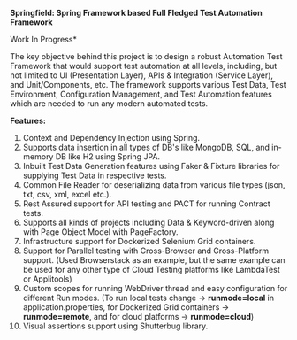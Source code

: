 **Springfield: Spring Framework based Full Fledged Test Automation Framework**

Work In Progress*

The key objective behind this project is to design a robust Automation Test Framework that would support test automation at all levels, including, but not limited to UI (Presentation Layer), APIs & Integration (Service Layer), and Unit/Components, etc. The framework supports various Test Data, Test Environment, Configuration Management, and Test Automation features which are needed to run any modern automated tests.

**Features:**
1. Context and Dependency Injection using Spring.
2. Supports data insertion in all types of DB's like MongoDB, SQL, and in-memory DB like H2 using Spring JPA.
3. Inbuilt Test Data Generation features using Faker & Fixture libraries for supplying Test Data in respective tests.
4. Common File Reader for deserializing data from various file types (json, txt, csv, xml, excel etc.).
5. Rest Assured support for API testing and PACT for running Contract tests.
6. Supports all kinds of projects including Data & Keyword-driven along with Page Object Model with PageFactory.
7. Infrastructure support for Dockerized Selenium Grid containers.
8. Support for Parallel testing with Cross-Browser and Cross-Platform support. (Used Browserstack as an example, but the same example can be used for any other type of Cloud Testing platforms like LambdaTest or Applitools)
9. Custom scopes for running WebDriver thread and easy configuration for different Run modes. (To run local tests change -> **runmode=local** in application.properties, for Dockerized Grid containers -> **runmode=remote**, and for cloud platforms -> **runmode=cloud**)
10. Visual assertions support using Shutterbug library.	
